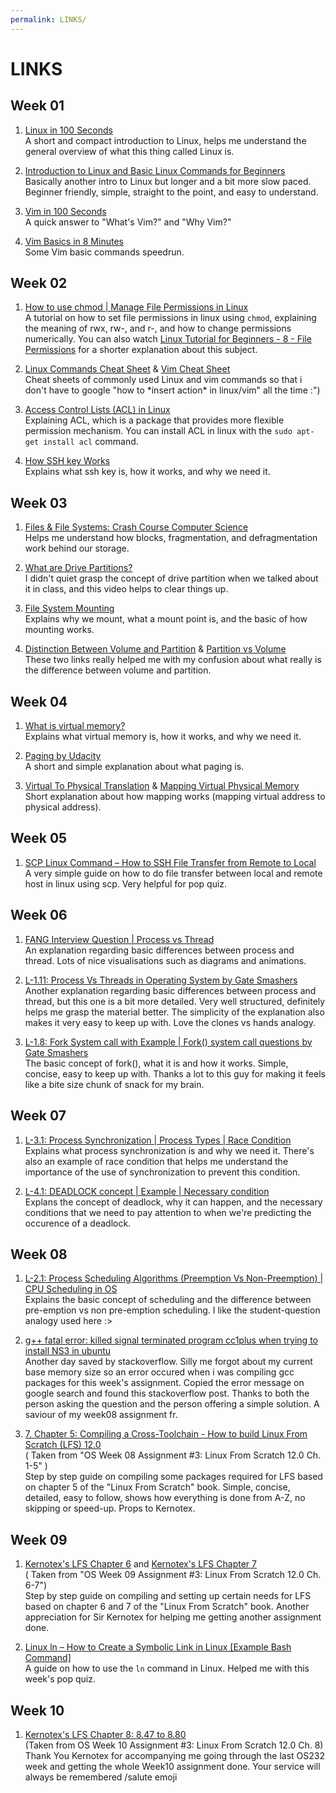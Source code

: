 ```yaml
---
permalink: LINKS/
---
```


# LINKS

## Week 01
1. [Linux in 100 Seconds](https://youtu.be/rrB13utjYV4?si=ChKSdTiZPsnz5bDc)<br>
A short and compact introduction to Linux, helps me understand the general overview of what this thing called Linux is.<br>

2. [Introduction to Linux and Basic Linux Commands for Beginners](https://youtu.be/IVquJh3DXUA?si=z6TTiiW34I9vJGox)<br>
Basically another intro to Linux but longer and a bit more slow paced. Beginner friendly, simple, straight to the point, and easy to understand. <br>

3. [Vim in 100 Seconds](https://youtu.be/-txKSRn0qeA?si=A-dsf29dq47OKpP6)<br>
A quick answer to "What's Vim?" and "Why Vim?" <br>

4. [Vim Basics in 8 Minutes](https://youtu.be/ggSyF1SVFr4?si=owEZSqSe5NLY8_HP)<br>
Some Vim basic commands speedrun.

## Week 02
1. [How to use chmod | Manage File Permissions in Linux](https://youtu.be/ngJG6Ix5FR4?si=iBwhNt8dPbogDwTJ)<br>
A tutorial on how to set file permissions in linux using `chmod`, explaining the meaning of rwx, rw-, and r-, and how to change permissions numerically. You can also watch [Linux Tutorial for Beginners - 8 - File Permissions](https://youtu.be/BmVmJi5dR9c?si=q2ee0KCw_C1l7UoC) for a shorter explanation about this subject.

2. [Linux Commands Cheat Sheet](https://www.geeksforgeeks.org/linux-commands-cheat-sheet/) & [Vim Cheat Sheet](https://vim.rtorr.com/)<br>
Cheat sheets of commonly used Linux and vim commands so that i don't have to google "how to \*insert action\* in linux/vim" all the time :")

3. [Access Control Lists (ACL) in Linux](https://www.geeksforgeeks.org/access-control-listsacl-linux/)<br>
Explaining ACL, which is a package that provides more flexible permission mechanism. You can install ACL in linux with the `sudo apt-get install acl` command.

4. [How SSH key Works](https://youtu.be/y2SWzw9D4RA?si=EYlkmR46BZv3P9DX)<br>
Explains what ssh key is, how it works, and why we need it. 

## Week 03
1. [Files & File Systems: Crash Course Computer Science](https://youtu.be/KN8YgJnShPM?si=nMv4ZWmjU8JbSWQ-)<br>
Helps me understand how blocks, fragmentation, and defragmentation work behind our storage.

2. [What are Drive Partitions?](https://youtu.be/AeUM4kR67XQ?si=RU32KF3v7-ZzckHx)<br>
I didn't quiet grasp the concept of drive partition when we talked about it in class, and this video helps to clear things up.

3. [File System Mounting](https://youtu.be/QT1mBAJBuoA?si=Uf-m-I4HdHCFa9iH)<br>
Explains why we mount, what a mount point is, and the basic of how mounting works.

4. [Distinction Between Volume and Partition](https://superuser.com/questions/1340300/distinction-between-volume-and-partition-terminology) & [Partition vs Volume](https://recoverit.wondershare.com/partition-tips/partition-vs-volume.html)<br>
These two links really helped me with my confusion about what really is the difference between volume and partition.

## Week 04
1. [What is virtual memory?](https://youtu.be/2quKyPnUShQ?si=ghtzNchGCKEOjWAF)<br>
Explains what virtual memory is, how it works, and why we need it.

2. [Paging by Udacity](https://youtu.be/pJ5ezHfJokw?si=BObDNTq9RgIf8kpb)<br>
A short and simple explanation about what paging is.

3. [Virtual To Physical Translation](https://youtu.be/l7HoguhFVQ4?si=vFjS9oeD9tSH0nYX) & [Mapping Virtual Physical Memory](https://youtu.be/c5TD8QyRJcA?si=pz_YtDCGNUmFFlOJ)<br>
Short explanation about how mapping works (mapping virtual address to physical address).

## Week 05
1. [SCP Linux Command – How to SSH File Transfer from Remote to Local](https://www.freecodecamp.org/news/scp-linux-command-example-how-to-ssh-file-transfer-from-remote-to-local/)<br>
A very simple guide on how to do file transfer between local and remote host in linux using scp. Very helpful for pop quiz.

## Week 06
1. [FANG Interview Question | Process vs Thread](https://youtu.be/4rLW7zg21gI?si=-WLdSXsHyzCXKTii)<br>
An explanation regarding basic differences between process and thread. Lots of nice visualisations such as diagrams and animations.

2. [L-1.11: Process Vs Threads in Operating System by Gate Smashers](https://youtu.be/ITc09gOrqZk?si=DVJRuT_-RGhJPpW2)<br>
Another explanation regarding basic differences between process and thread, but this one is a bit more detailed. Very well structured, definitely helps me grasp the material better. The simplicity of the explanation also makes it very easy to keep up with. Love the clones vs hands analogy.

3. [L-1.8: Fork System call with Example | Fork() system call questions by Gate Smashers](https://youtu.be/ixq5cpdEO2Q?si=txfT28j2dIQlSxbk)<br>
The basic concept of fork(), what it is and how it works. Simple, concise, easy to keep up with. Thanks a lot to this guy for making it feels like a bite size chunk of snack for my brain.

## Week 07
1. [L-3.1: Process Synchronization | Process Types | Race Condition](https://youtu.be/3Eaw1SSIqRg?si=ryCjAaiMvPWFgEJZ)<br>
Explains what process synchronization is and why we need it. There's also an example of race condition that helps me understand the importance of the use of synchronization to prevent this condition.

2. [L-4.1: DEADLOCK concept | Example | Necessary condition](https://youtu.be/rWFH6PLOIEI?si=7kXPDIqIJx3hJbS2)<br>
Explans the concept of deadlock, why it can happen, and the necessary conditions that we need to pay attention to when we're predicting the occurence of a deadlock. 

## Week 08
1. [L-2.1: Process Scheduling Algorithms (Preemption Vs Non-Preemption) | CPU Scheduling in OS](https://youtu.be/zFnrUVqtiOY?si=9khvXC_ms1yqFNvD)<br>
Explains the basic concept of scheduling and the difference between pre-emption vs non pre-emption scheduling. I like the student-question analogy used here :>

2. [g++ fatal error: killed signal terminated program cc1plus when trying to install NS3 in ubuntu](https://stackoverflow.com/questions/66967848/g-fatal-error-killed-signal-terminated-program-cc1plus-when-trying-to-install)<br>
Another day saved by stackoverflow. Silly me forgot about my current base memory size so an error occured when i was compiling gcc packages for this week's assignment. Copied the error message on google search and found this stackoverflow post. Thanks to both the person asking the question and the person offering a simple solution. A saviour of my week08 assignment fr.

3. [7. Chapter 5: Compiling a Cross-Toolchain - How to build Linux From Scratch (LFS) 12.0](https://youtu.be/uggsnHSELos?si=Tt8FrdAUyQ8hm6He)<br>
( Taken from "OS Week 08 Assignment #3: Linux From Scratch 12.0 Ch. 1-5" )<br>
Step by step guide on compiling some packages required for LFS based on chapter 5 of the "Linux From Scratch" book. Simple, concise, detailed, easy to follow, shows how everything is done from A-Z, no skipping or speed-up. Props to Kernotex. 

## Week 09
1. [Kernotex's LFS Chapter 6](https://youtu.be/D_N1kQPsQEk?si=obtdkaBOt_ku6c0u) and [Kernotex's LFS Chapter 7](https://youtu.be/y8uAMEK0FVc?si=gYQ5_pt2-AUBLUP-)<br>
( Taken from "OS Week 09 Assignment #3: Linux From Scratch 12.0 Ch. 6-7")<br>
Step by step guide on compiling and setting up certain needs for LFS based on chapter 6 and 7 of the "Linux From Scratch" book. Another appreciation for Sir Kernotex for helping me getting another assignment done.

2. [Linux ln – How to Create a Symbolic Link in Linux [Example Bash Command]](https://www.freecodecamp.org/news/linux-ln-how-to-create-a-symbolic-link-in-linux-example-bash-command/)<br>
A guide on how to use the `ln` command in Linux. Helped me with this week's pop quiz.

## Week 10
1. [Kernotex's LFS Chapter 8: 8.47 to 8.80](https://youtu.be/X2d6w2Fj7Og?si=L-PfIj9dNwM5HB0q)<br>
(Taken from OS Week 10 Assignment #3: Linux From Scratch 12.0 Ch. 8)<br>
Thank You Kernotex for accompanying me going through the last OS232 week and getting the whole Week10 assignment done. Your service will always be remembered /salute emoji
